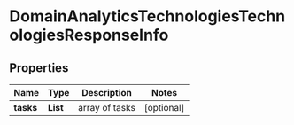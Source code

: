 # DomainAnalyticsTechnologiesTechnologiesResponseInfo


## Properties

| Name | Type | Description | Notes |
|------------ | ------------- | ------------- | -------------|
**tasks** | **List<DomainAnalyticsTechnologiesTechnologiesTaskInfo>** | array of tasks |[optional]|